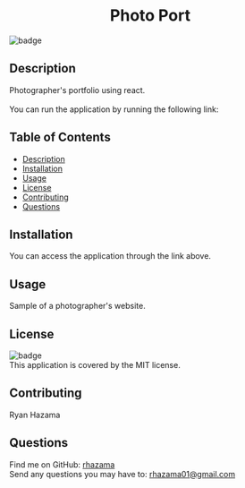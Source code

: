 <h1 align="center">	Photo Port </h1>

![badge](https://img.shields.io/badge/license-MIT-brightgreen)<br />

## Description
Photographer's portfolio using react.
<br />
<br />
You can run the application by running the following link: <Insert Link>

## Table of Contents
- [Description](#description)
- [Installation](#installation)
- [Usage](#usage)
- [License](#license)
- [Contributing](#contributing)
- [Questions](#questions)
## Installation
You can access the application through the link above.
## Usage
Sample of a photographer's website.
## License
![badge](https://img.shields.io/badge/license-MIT-brightgreen)
<br />
This application is covered by the MIT license.
## Contributing
Ryan Hazama
## Questions
Find me on GitHub: [rhazama](https://github.com/rhazama)<br />
Send any questions you may have to: rhazama01@gmail.com<br />
